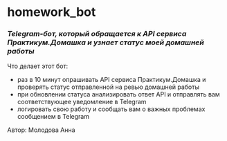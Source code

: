 # homework_bot
### _Telegram-бот, который обращается к API сервиса Практикум.Домашка и узнает статус моей домашней работы_

Что делает этот бот:
- раз в 10 минут опрашивать API сервиса Практикум.Домашка и проверять статус отправленной на ревью домашней работы
- при обновлении статуса анализировать ответ API и отправлять вам соответствующее уведомление в Telegram
- логировать свою работу и сообщать вам о важных проблемах сообщением в Telegram

Автор: Молодова Анна
